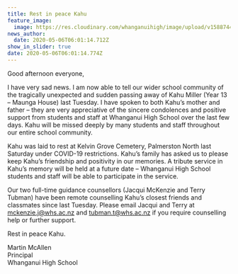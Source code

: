 ```yaml
---
title: Rest in peace Kahu
feature_image:
  image: https://res.cloudinary.com/whanganuihigh/image/upload/v1588744909/News/Kahu_Miller._16341.jpg
news_author:
  date: 2020-05-06T06:01:14.712Z
show_in_slider: true
date: 2020-05-06T06:01:14.774Z
---
```

Good afternoon everyone,

 

I have very sad news.  I am now able to tell our wider school community of the tragically unexpected and sudden passing away of Kahu Miller (Year 13 – Maunga House) last Tuesday.  I have spoken to both Kahu’s mother and father – they are very appreciative of the sincere condolences and positive support from students and staff at Whanganui High School over the last few days.  Kahu will be missed deeply by many students and staff throughout our entire school community.

 

Kahu was laid to rest at Kelvin Grove Cemetery, Palmerston North last Saturday under COVID-19 restrictions.  Kahu’s family has asked us to please keep Kahu’s friendship and positivity in our memories.  A tribute service in Kahu’s memory will be held at a future date – Whanganui High School students and staff will be able to participate in the service.

 

Our two full-time guidance counsellors (Jacqui McKenzie and Terry Tubman) have been remote counselling Kahu’s closest friends and classmates since last Tuesday.  Please email Jacqui and Terry at mckenzie.j@whs.ac.nz and tubman.t@whs.ac.nz if you require counselling help or further support.

 

Rest in peace Kahu.

 

Martin McAllen  
Principal  
Whanganui High School